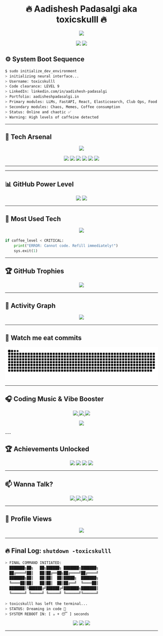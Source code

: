 <h1 align="center">🔥 Aadishesh Padasalgi aka toxicskulll 🔥</h1>
<p align="center">
  <img src="https://readme-typing-svg.demolab.com?font=Fira+Code&size=26&pause=1000&color=00F7FF&width=600&lines=Engineer+⚖️;Open+Source+Addict+🤓;LLM+Wrangler+🖥️;FastAPI+Fanatic+⚡;Full-Time+Code+Wizard+🧚;Part-Time+Meme+Dealer+🎩;Chaos+Engineer+💥;Bug+Hunter+🐛;API+Architect+🏗️" />
</p>

<p align="center">
  <img src="https://media.tenor.com/OyUVgXu-F1oAAAAd/hacker.gif" width="400"/>
  <img src="https://media.tenor.com/cUYZu8DoQ1YAAAAC/hacker-hackerman.gif" width="400"/>
</p>

## ⚙️ System Boot Sequence
```bash
$ sudo initialize_dev_environment
> initializing neural interface...
> Username: toxicskulll
> Code clearance: LEVEL 9
> LinkedIn: linkedin.com/in/aadishesh-padasalgi
> Portfolio: aadisheshpadasalgi.in
> Primary modules: LLMs, FastAPI, React, Elasticsearch, Club Ops, Food App Dev
> Secondary modules: Chaos, Memes, Coffee consumption
> Status: Online and chaotic ✅
> Warning: High levels of caffeine detected
```

---

## 🧠 Tech Arsenal
<p align="center">
  <img src="https://skillicons.dev/icons?i=python,fastapi,react,tailwind,ts,js,docker,git,github,linux,html,css,vscode,postman" />
</p>
<p align="center">
  <img src="https://img.shields.io/badge/-LangChain-blueviolet?style=for-the-badge" />
  <img src="https://img.shields.io/badge/-Ollama-orange?style=for-the-badge" />
  <img src="https://img.shields.io/badge/-Elasticsearch-yellowgreen?style=for-the-badge" />
  <img src="https://img.shields.io/badge/-CrewAI-darkred?style=for-the-badge" />
  <img src="https://img.shields.io/badge/-CHAOS_ENGINEERING-ff69b4?style=for-the-badge" />
  <img src="https://img.shields.io/badge/-API_WIZARDRY-00ffff?style=for-the-badge" />
</p>

---

---

## 📊 GitHub Power Level
<p align="center">
  <img src="https://github-readme-stats.vercel.app/api?username=toxicskulll&show_icons=true&theme=tokyonight&hide_border=true" />
  <img src="https://github-readme-streak-stats.herokuapp.com/?user=toxicskulll&theme=tokyonight&hide_border=true" />
</p>

---

## 🧠 Most Used Tech
<p align="center">
  <img src="https://github-readme-stats.vercel.app/api/top-langs/?username=toxicskulll&layout=compact&theme=radical&hide_border=true" />
</p>

```python
if coffee_level < CRITICAL:
    print("ERROR: Cannot code. Refill immediately!")
    sys.exit(1)
```

---

## 🏆 GitHub Trophies
<p align="center">
  <img src="https://github-profile-trophy.vercel.app/?username=toxicskulll&theme=gruvbox&margin-w=15&no-bg=true&no-frame=true" />
</p>

---

## 🌈 Activity Graph
<p align="center">
  <img src="https://github-readme-activity-graph.vercel.app/graph?username=toxicskulll&theme=react-dark&area=true&hide_border=true" />
</p>

---

## 🐍 Watch me eat commits
<p align="center">
  <img src="https://raw.githubusercontent.com/Platane/snk/output/github-contribution-grid-snake.svg" />
</p>

---

## 🎧 Coding Music & Vibe Booster

<p align="center">
  <a href="https://lofiatcafe.co" target="_blank">
    <img src="https://img.shields.io/badge/Lofi_Beats-☕️ Chill-vibes-pink?style=for-the-badge&logo=spotify&logoColor=white" />
  </a>
  <a href="https://www.youtube.com/watch?v=jfKfPfyJRdk" target="_blank">
    <img src="https://img.shields.io/badge/Synthwave-🌌 Time_Traveler-purple?style=for-the-badge&logo=youtube&logoColor=white" />
  </a>
  <a href="https://www.youtube.com/watch?v=5qap5aO4i9A" target="_blank">
    <img src="https://img.shields.io/badge/Coding_Mode-🔊 Focused_blue?style=for-the-badge&logo=youtube&logoColor=white" />
  </a>
</p>

<p align="center">
  <img src="https://media.tenor.com/XLJ0yFQxjvIAAAAd/coding.gif" width="300"/>
</p>
---

## 🏆 Achievements Unlocked

<p align="center">
  <img src="https://img.shields.io/badge/🌐_Built_5%2B_Websites-informational?style=for-the-badge" />
  <img src="https://img.shields.io/badge/🤖_LLM_Wrangler-certified-success?style=for-the-badge" />
  <img src="https://img.shields.io/badge/⚙️_FastAPI_Addict-200_OK-brightgreen?style=for-the-badge" />
  <img src="https://img.shields.io/badge/☕_Survives_On_Coffee-critical?style=for-the-badge&logo=buy-me-a-coffee" />
</p>

---

## 📫 Wanna Talk?

<p align="center">
  <a href="mailto:aadishesh05@gmail.com">
    <img src="https://img.shields.io/badge/Gmail-DB4437?style=for-the-badge&logo=gmail&logoColor=white" />
  </a>
  <a href="https://www.linkedin.com/in/aadishesh-padasalgi/">
    <img src="https://img.shields.io/badge/LinkedIn-0077B5?style=for-the-badge&logo=linkedin&logoColor=white" />
  </a>
  <a href="https://aadisheshpadasalgi.in">
    <img src="https://img.shields.io/badge/🌐_Portfolio-black?style=for-the-badge" />
  </a>
  <a href="https://github.com/toxicskulll">
    <img src="https://img.shields.io/badge/GitHub-211F1F?style=for-the-badge&logo=github&logoColor=white" />
  </a>
</p>

---

## 👀 Profile Views
<p align="center">
  <img src="https://komarev.com/ghpvc/?username=toxicskulll&label=🔥+Profile+Views&color=orange&style=flat-square" />
</p>

---

## 🔥 Final Log: `shutdown -toxicskulll`

```bash
> FINAL COMMAND INITIATED:
  ███████╗██╗   ██╗██████╗ ███████╗███████╗
  ██╔════╝██║   ██║██╔══██╗██╔════╝██╔════╝
  ███████╗██║   ██║██║  ██║█████╗  ███████╗
  ╚════██║██║   ██║██║  ██║██╔══╝  ╚════██║
  ███████║╚██████╔╝██████╔╝███████╗███████║
  ╚══════╝ ╚═════╝ ╚═════╝ ╚══════╝╚══════╝

> toxicskulll has left the terminal...
> STATUS: Dreaming in code 💭
> SYSTEM REBOOT IN: [ ☕ + 😴 ] seconds
```

<p align="center">
  <img src="https://forthebadge.com/images/badges/powered-by-coffee.svg" />
  <img src="https://forthebadge.com/images/badges/built-with-love.svg" />
  <img src="https://forthebadge.com/images/badges/contains-technical-debt.svg" />
</p>

---
